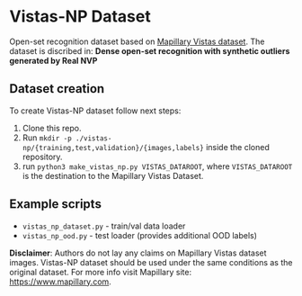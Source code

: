 
# Vistas-NP  Dataset
Open-set recognition dataset based on [Mapillary Vistas dataset](https://www.mapillary.com/dataset/vistas).
The dataset is discribed in: **Dense open-set recognition with synthetic outliers generated by Real NVP**

## Dataset creation
To create Vistas-NP dataset follow next steps:
1. Clone this repo.
2. Run `mkdir -p ./vistas-np/{training,test,validation}/{images,labels}` inside the cloned repository.
3. run `python3 make_vistas_np.py VISTAS_DATAROOT`, where `VISTAS_DATAROOT` is the destination to the Mapillary Vistas Dataset.


## Example scripts
- `vistas_np_dataset.py` - train/val data loader
- `vistas_np_ood.py`  -  test loader (provides additional OOD labels)

**Disclaimer**: Authors do not lay any claims on Mapillary Vistas dataset images. Vistas-NP dataset should be used under the same conditions as the original dataset. For more info visit Mapillary site: https://www.mapillary.com.
